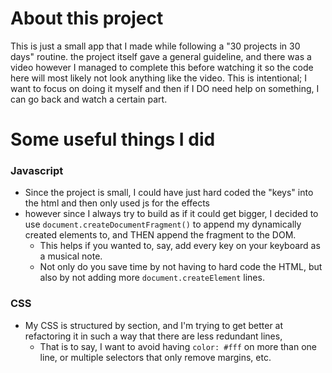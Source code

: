 # About this project #
This is just a small app that I made while following a "30 projects in 30 days" routine. 
the project itself gave a general guideline, and there was a video however I managed to complete this before watching it so
the code here will most likely not look anything like the video. This is intentional; I want to focus on doing it myself and then
if I DO need help on something, I can go back and watch a certain part.

# Some useful things I did #
### Javascript ###
 - Since the project is small, I could have just hard coded the "keys" into the html and then only used js for the effects
 - however since I always try to build as if it could get bigger, I decided to use ```document.createDocumentFragment()``` to 
  append my dynamically created elements to, and THEN append the fragment to the DOM. 
   - This helps if you wanted to, say, add every key on your keyboard as a musical note.
   - Not only do you save time by not having to hard code the HTML, but also by not adding more ```document.createElement``` lines.
### CSS ###
 - My CSS is structured by section, and I'm trying to get better at refactoring it in such a way that there are less redundant lines,
   - That is to say, I want to avoid having ```color: #fff``` on more than one line, or multiple selectors that only remove margins, etc.
  
